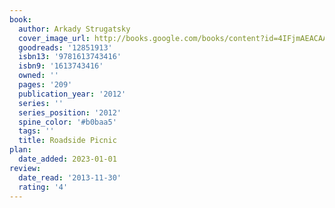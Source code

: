 ```yaml
---
book:
  author: Arkady Strugatsky
  cover_image_url: http://books.google.com/books/content?id=4IFjmAEACAAJ&printsec=frontcover&img=1&zoom=1&source=gbs_api
  goodreads: '12851913'
  isbn13: '9781613743416'
  isbn9: '1613743416'
  owned: ''
  pages: '209'
  publication_year: '2012'
  series: ''
  series_position: '2012'
  spine_color: '#b0baa5'
  tags: ''
  title: Roadside Picnic
plan:
  date_added: 2023-01-01
review:
  date_read: '2013-11-30'
  rating: '4'
---
```


